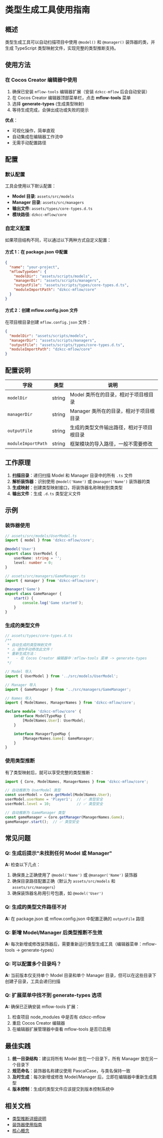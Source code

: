 # 类型生成工具使用指南

## 概述

类型生成工具可以自动扫描项目中使用 `@model()` 和 `@manager()` 装饰器的类，并生成 TypeScript 类型映射文件，实现完整的类型推断支持。

## 使用方法

### 在 Cocos Creator 编辑器中使用

1. 确保已安装 `mflow-tools` 编辑器扩展（安装 `dzkcc-mflow` 后会自动安装）
2. 在 Cocos Creator 编辑器顶部菜单栏，点击 **mflow-tools** 菜单
3. 选择 **generate-types** (生成类型映射)
4. 等待生成完成，会弹出成功或失败的提示

**优点**：
- 可视化操作，简单直观
- 自动集成在编辑器工作流中
- 无需手动配置路径

## 配置

### 默认配置

工具会使用以下默认配置：

- **Model 目录**: `assets/src/models`
- **Manager 目录**: `assets/src/managers`
- **输出文件**: `assets/types/core-types.d.ts`
- **模块路径**: `dzkcc-mflow/core`

### 自定义配置

如果项目结构不同，可以通过以下两种方式自定义配置：

#### 方式 1：在 package.json 中配置

```json
{
  "name": "your-project",
  "mflowTypeGen": {
    "modelDir": "assets/scripts/models",
    "managerDir": "assets/scripts/managers",
    "outputFile": "assets/scripts/types/core-types.d.ts",
    "moduleImportPath": "dzkcc-mflow/core"
  }
}
```

#### 方式 2：创建 mflow.config.json 文件

在项目根目录创建 `mflow.config.json` 文件：

```json
{
  "modelDir": "assets/scripts/models",
  "managerDir": "assets/scripts/managers",
  "outputFile": "assets/scripts/types/core-types.d.ts",
  "moduleImportPath": "dzkcc-mflow/core"
}
```

## 配置说明

| 字段 | 类型 | 说明 |
|------|------|------|
| `modelDir` | string | Model 类所在的目录，相对于项目根目录 |
| `managerDir` | string | Manager 类所在的目录，相对于项目根目录 |
| `outputFile` | string | 生成的类型文件输出路径，相对于项目根目录 |
| `moduleImportPath` | string | 框架模块的导入路径，一般不需要修改 |

## 工作原理

1. **扫描目录**：递归扫描 Model 和 Manager 目录中的所有 `.ts` 文件
2. **解析装饰器**：识别使用 `@model('Name')` 或 `@manager('Name')` 装饰器的类
3. **生成映射**：创建类型映射接口，将装饰器名称映射到类类型
4. **输出文件**：生成 `.d.ts` 类型定义文件

## 示例

### 装饰器使用

```typescript
// assets/src/models/UserModel.ts
import { model } from 'dzkcc-mflow/core';

@model('User')
export class UserModel {
    userName: string = '';
    level: number = 0;
}
```

```typescript
// assets/src/managers/GameManager.ts
import { manager } from 'dzkcc-mflow/core';

@manager('Game')
export class GameManager {
    start() {
        console.log('Game started');
    }
}
```

### 生成的类型文件

```typescript
// assets/types/core-types.d.ts
/**
 * 自动生成的类型映射文件
 * ⚠️ 请勿手动修改此文件！
 * 重新生成方法：
 *   - 在 Cocos Creator 编辑器中：mflow-tools 菜单 -> generate-types
 */

// Model 导入
import { UserModel } from '../src/models/UserModel';

// Manager 导入
import { GameManager } from '../src/managers/GameManager';

// Names 导入
import { ModelNames, ManagerNames } from 'dzkcc-mflow/core';

declare module 'dzkcc-mflow/core' {
    interface ModelTypeMap {
        [ModelNames.User]: UserModel;
    }

    interface ManagerTypeMap {
        [ManagerNames.Game]: GameManager;
    }
}
```

### 使用类型推断

有了类型映射后，就可以享受完整的类型推断：

```typescript
import { Core, ModelNames, ManagerNames } from 'dzkcc-mflow/core';

// 自动推断为 UserModel 类型
const userModel = Core.getModel(ModelNames.User);
userModel.userName = 'Player1';  // ✅ 类型安全
userModel.level = 10;            // ✅ 类型安全

// 自动推断为 GameManager 类型
const gameManager = Core.getManager(ManagerNames.Game);
gameManager.start();  // ✅ 类型安全
```

## 常见问题

### Q: 生成后提示"未找到任何 Model 或 Manager"

**A:** 检查以下几点：
1. 确保类上正确使用了 `@model('Name')` 或 `@manager('Name')` 装饰器
2. 确保目录路径配置正确（默认为 `assets/src/models` 和 `assets/src/managers`）
3. 确保装饰器名称用引号包裹，如 `@model('User')`

### Q: 生成的类型文件路径不对

**A:** 在 package.json 或 mflow.config.json 中配置正确的 `outputFile` 路径

### Q: 新增 Model/Manager 后类型推断不生效

**A:** 每次新增或修改装饰器后，需要重新运行类型生成工具（编辑器菜单：mflow-tools -> generate-types）

### Q: 可以配置多个目录吗？

**A:** 当前版本仅支持单个 Model 目录和单个 Manager 目录，但可以在这些目录下创建子目录，工具会递归扫描

### Q: 扩展菜单中找不到 generate-types 选项

**A:** 确保已正确安装 mflow-tools 扩展：
1. 检查项目 node_modules 中是否有 dzkcc-mflow
2. 重启 Cocos Creator 编辑器
3. 在编辑器扩展管理器中查看 mflow-tools 是否已启用

## 最佳实践

1. **统一目录结构**：建议将所有 Model 放在一个目录下，所有 Manager 放在另一个目录下
2. **规范命名**：装饰器名称建议使用 PascalCase，与类名保持一致
3. **及时生成**：每次新增或修改 Model/Manager 后，立即在编辑器中重新生成类型
4. **版本控制**：生成的类型文件应该提交到版本控制系统中

## 相关文档

- [类型推断详细说明](./TYPE_INFERENCE.md)
- [装饰器使用指南](./DECORATORS.md)
- [核心概念](./CORE_CONCEPTS.md)

